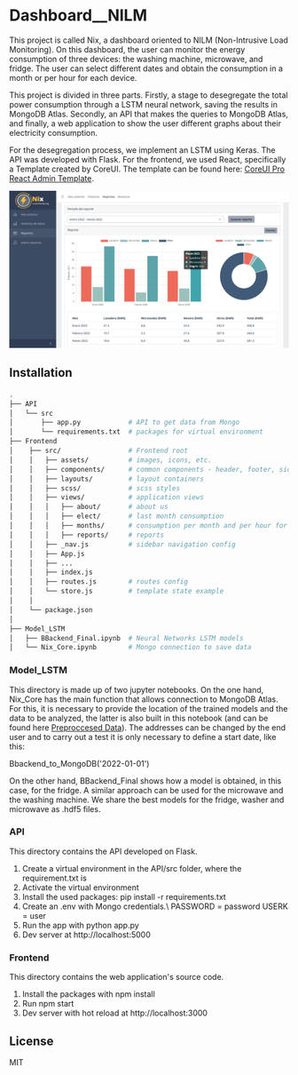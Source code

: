 # Dashboard__NILM

This project is called Nix, a dashboard oriented to NILM (Non-Intrusive Load Monitoring). On this dashboard, the user can monitor the energy consumption of three devices: the washing machine, microwave, and fridge. The user can select different dates and obtain the consumption in a month or per hour for each device.

This project is divided in three parts. Firstly, a stage to desegregate the total power consumption through a LSTM neural network, saving the results in MongoDB Atlas. Secondly, an API that makes the queries to MongoDB Atlas, and finally, a web application to show the user different graphs about their electricity consumption. 

For the desegregation process, we implement an LSTM using Keras. The API was developed with Flask. For the frontend, we used React, specifically a Template created by CoreUI. The template can be found here: [CoreUI Pro React Admin Template](https://coreui.io/pro/react). 

![](static/example.png)


## Installation 

``` bash
.
├── API
│   └── src
│       ├── app.py            # API to get data from Mongo
│       └── requirements.txt  # packages for virtual environment
├── Frontend
│    ├── src/                 # Frontend root
│    │   ├── assets/          # images, icons, etc.
│    │   ├── components/      # common components - header, footer, sidebar, etc.
│    │   ├── layouts/         # layout containers
│    │   ├── scss/            # scss styles
│    │   ├── views/           # application views 
│    │   │   ├── about/       # about us
│    │   │   ├── elect/       # last month consumption
│    │   │   ├── months/      # consumption per month and per hour for each device
│    │   │   ├── reports/     # reports
│    │   ├── _nav.js          # sidebar navigation config
│    │   ├── App.js
│    │   ├── ...
│    │   ├── index.js
│    │   ├── routes.js        # routes config
│    │   └── store.js         # template state example 
│    │
│    └── package.json
│
├── Model_LSTM
│   ├── BBackend_Final.ipynb  # Neural Networks LSTM models 
│   └── Nix_Core.ipynb        # Mongo connection to save data

```


### Model_LSTM

This directory is made up of two jupyter notebooks. On the one hand, Nix_Core has the main function that allows connection to MongoDB Atlas. For this, it is necessary to provide the location of the trained models and the data to be analyzed, the latter is also built in this notebook (and can be found here [Preproccesed Data](https://drive.google.com/drive/folders/1d7CwdO99v2v_0pWSBRJlDpGFPcLnFrW4?usp=sharing)). The addresses can be changed by the end user and to carry out a test it is only necessary to define a start date, like this:

Bbackend_to_MongoDB('2022-01-01')

On the other hand, BBackend_Final shows how a model is obtained, in this case, for the fridge. A similar approach can be used for the microwave and the washing machine. We share the best models for the fridge, washer and microwave as .hdf5 files.

### API 
This directory contains the API developed on Flask. 

1. Create a virtual environment in the API/src folder, where the requirement.txt is
2. Activate the virtual environment
3. Install the used packages: pip install -r requirements.txt
4. Create an .env with Mongo credentials.\\
     PASSWORD = password
     USERK = user
5. Run the app with python app.py
6. Dev server at http://localhost:5000 



### Frontend
This directory contains the web application's source code. 

1. Install the packages with npm install
2. Run npm start
3. Dev server with hot reload at http://localhost:3000


## License

MIT
